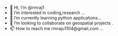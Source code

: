 - 👋 Hi, I’m @rmraj1
- 👀 I’m interested in coding,research ...
- 🌱 I’m currently learning python applications...
- 💞️ I’m looking to collaborate on geospatial projects .
- 📫 How to reach me rmraju1104@gmail,com ...

<!---
rmraj1/rmraj1 is a ✨ special ✨ repository because its `README.md` (this file) appears on your GitHub profile.
You can click the Preview link to take a look at your changes.
--->

